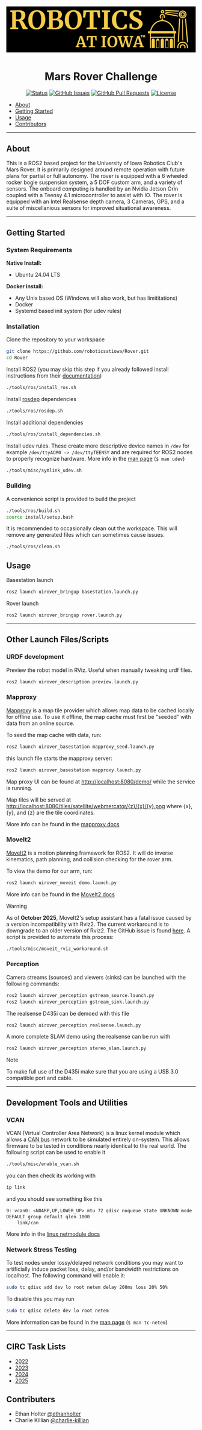 <h1 align="center"><img src="https://github.com/roboticsatiowa/Documents-and-Resources/raw/main/Media/Banner.png?raw=true"/></h1>

<h1 align="center">Mars Rover Challenge</h1>

<div align="center">

[![Status](https://img.shields.io/badge/status-active-success.svg)]()
[![GitHub Issues](https://img.shields.io/github/issues/roboticsatiowa/Rover.svg)](https://github.com/roboticsatiowa/Rover/issues)
[![GitHub Pull Requests](https://img.shields.io/github/issues-pr/roboticsatiowa/Rover.svg)](https://github.com/roboticsatiowa/Rover/pulls)
[![License](https://img.shields.io/badge/license-GPLv3.0-blue.svg)](/LICENSE)

</div>

- [About](#about)
- [Getting Started](#getting-started)
- [Usage](#usage)
- [Contributors](#contributers)

---

## About

This is a ROS2 based project for the University of Iowa Robotics Club's Mars Rover. It is primarily designed around remote operation with future plans for partial or full autonomy. The rover is equipped with a 6 wheeled rocker bogie suspension system, a 5 DOF custom arm, and a variety of sensors. The onboard computing is handled by an Nvidia Jetson Orin coupled with a Teensy 4.1 microcontroller to assist with IO. The rover is equipped with an Intel Realsense depth camera, 3 Cameras, GPS, and a suite of miscellanious sensors for improved situational awareness.

---

## Getting Started

### System Requirements

**Native Install:**

- Ubuntu 24.04 LTS

**Docker install:**

- Any Unix based OS (Windows will also work, but has limititations)
- Docker
- Systemd based init system (for udev rules)

### Installation

Clone the repository to your workspace

```bash
git clone https://github.com/roboticsatiowa/Rover.git
cd Rover
```

Install ROS2 (you may skip this step if you already followed install instructions from their [documentation](https://docs.ros.org/en/jazzy/Installation/Ubuntu-Install-Debs.html))

```bash
./tools/ros/install_ros.sh
```

Install [rosdep](https://docs.ros.org/en/jazzy/Tutorials/Intermediate/Rosdep.html#what-is-rosdep) dependencies

```bash
./tools/ros/rosdep.sh
```

Install additional dependencies

```bash
./tools/ros/install_dependencies.sh
```

Install udev rules. These create more descriptive device names in `/dev` for example `/dev/ttyACM0 -> /dev/ttyTEENSY` and are required for ROS2 nodes to properly recognize hardware. More info in the [man page](https://man7.org/linux/man-pages/man7/udev.7.html) (`$ man udev`)

```bash
./tools/misc/symlink_udev.sh
```

### Building

A convenience script is provided to build the project

```bash
./tools/ros/build.sh
source install/setup.bash
```

It is recommended to occasionally clean out the workspace. This will remove any generated files which can sometimes cause issues.

```bash
./tools/ros/clean.sh
```

## Usage

Basestation launch

```bash
ros2 launch uirover_bringup basestation.launch.py
```

Rover launch

```bash
ros2 launch uirover_bringup rover.launch.py
```

---

## Other Launch Files/Scripts

### URDF development

Preview the robot model in RViz. Useful when manually tweaking urdf files.

```bash
ros2 launch uirover_description preview.launch.py
```

### Mapproxy

[Mapproxy](https://mapproxy.org/) is a map tile provider which allows map data to be cached locally for offline use. To use it offline, the map cache must first be "seeded" with data from an online source.

To seed the map cache with data, run:

```bash
ros2 launch uirover_basestation mapproxy_seed.launch.py
```

this launch file starts the mapproxy server:

```bash
ros2 launch uirover_basestation mapproxy.launch.py
```

Map proxy UI can be found at [http://localhost:8080/demo/](http://localhost:8080/demo/) while the service is running.

Map tiles will be served at [http://localhost:8080/tiles/satellite/webmercator/{z}/{x}/{y}.png](http://localhost:8080/tiles/satellite/webmercator/1/1/1.png) where {x}, {y}, and {z} are the tile coordinates.

More info can be found in the [mapproxy docs](https://mapproxy.github.io/mapproxy/latest/index.html)

### MoveIt2

[MoveIt2](https://moveit.ros.org/) is a motion planning framework for ROS2. It will do inverse kinematics, path planning, and collision checking for the rover arm.

To view the demo for our arm, run:

```bash
ros2 launch uirover_moveit demo.launch.py
```

More info can be found in the [MoveIt2 docs](https://moveit.picknik.ai/main/index.html)

> [!WARNING]
>
> As of **October 2025**, MoveIt2's setup assistant has a fatal issue caused by a version incompatibility with Rviz2. The current workaround is to downgrade to an older version of Rviz2. The GitHub issue is found [here](https://github.com/moveit/moveit2/issues/3546). A script is provided to automate this process:
>
>```bash
>./tools/misc/moveit_rviz_workaround.sh
>```

### Perception

Camera streams (sources) and viewers (sinks) can be launched with the following commands:

```bash
ros2 launch uirover_perception gstream_source.launch.py
ros2 launch uirover_perception gstream_sink.launch.py
```

The realsense D435i can be demoed with this file


```bash
ros2 launch uirover_perception realsense.launch.py
```

A more complete SLAM demo using the realsense can be run with

```bash
ros2 launch uirover_perception stereo_slam.launch.py
```

> [!NOTE]
> To make full use of the D435i make sure that you are using a USB 3.0 compatible port and cable.

---

## Development Tools and Utilities

### VCAN

VCAN (Virtual Controller Area Network) is a linux kernel module which allows a [CAN bus](https://en.wikipedia.org/wiki/CAN_bus) network to be simulated entirely on-system. This allows firmware to be tested in conditions nearly identical to the real world. The following script can be used to enable it

```bash
./tools/misc/enable_vcan.sh
```

you can then check its working with

```bash
ip link
```

and you should see something like this

```text
9: vcan0: <NOARP,UP,LOWER_UP> mtu 72 qdisc noqueue state UNKNOWN mode DEFAULT group default qlen 1000
    link/can 
```

More info in the [linux netmodule docs](https://netmodule-linux.readthedocs.io/en/latest/howto/can.html)

### Network Stress Testing

To test nodes under lossy/delayed network conditions you may want to artificially induce packet loss, delay, and/or bandwidth restrictions on localhost. The following command will enable it:

```bash
sudo tc qdisc add dev lo root netem delay 200ms loss 20% 50%
```

To disable this you may run

```bash
sudo tc qdisc delete dev lo root netem
```

More information can be found in the [man page](https://man7.org/linux/man-pages/man8/tc-netem.8.html) (`$ man tc-netem`)

---

## CIRC Task Lists

- [2022](https://circ.cstag.ca/2022/tasks/)
- [2023](https://circ.cstag.ca/2023/tasks/)
- [2024](https://circ.cstag.ca/2024/tasks/)
- [2025](https://circ.cstag.ca/2025/tasks/)

## Contributers

- Ethan Holter [@ethanholter](https://github.com/ethanholter)
- Charlie Killian [@charlie-killian](https://github.com/charlie-killian)
